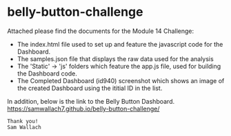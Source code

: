 # belly-button-challenge

Attached please find the documents for the Module 14 Challenge:
  - The index.html file used to set up and feature the javascript code for the Dashboard.
  - The samples.json file that displays the raw data used for the analysis
  - The 'Static' -> 'js' folders which feature the app.js file, used for building the Dashboard code.
  - The Completed Dashboard (id940) screenshot which shows an image of the created Dashboard using the ititial ID in the list.

In addition, below is the link to the Belly Button Dashboard.
https://samwallach7.github.io/belly-button-challenge/

    Thank you!
    Sam Wallach
